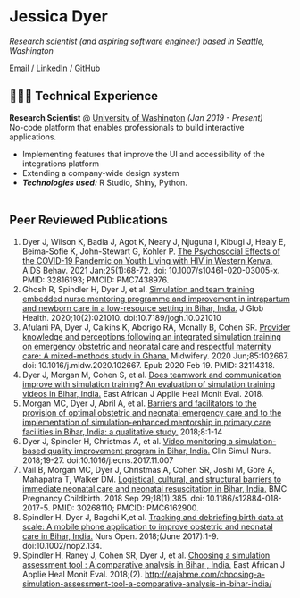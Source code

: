 # Jessica Dyer

_Research scientist (and aspiring software engineer) based in Seattle, Washington_ <br>

[Email](mailto:jessica.dyer@gmail.com.com) / [LinkedIn](https://www.linkedin.com/in/jessica-dyer-42aa372/) / [GitHub](https://github.com/jessica-dyer/)

## 👩🏼‍💻 Technical Experience

**Research Scientist** @ [University of Washington](https://depts.washington.edu/globalwach/) _(Jan 2019 - Present)_ <br>
No-code platform that enables professionals to build interactive applications.
  - Implementing features that improve the UI and accessibility of the integrations platform
  - Extending a company-wide design system
  - **_Technologies used:_** R Studio, Shiny, Python.
<br><br>

## Peer Reviewed Publications
1. Dyer J, Wilson K, Badia J, Agot K, Neary J, Njuguna I, Kibugi J, Healy E, Beima-Sofie K, John-Stewart G, Kohler P. [The Psychosocial Effects of the COVID-19 Pandemic on Youth Living with HIV in Western Kenya.](https://pubmed.ncbi.nlm.nih.gov/32816193/) AIDS Behav. 2021 Jan;25(1):68-72. doi: 10.1007/s10461-020-03005-x. PMID: 32816193; PMCID: PMC7438976.
2. Ghosh R, Spindler H, Dyer J, et al. [Simulation and team training embedded nurse mentoring programme and improvement in intrapartum and newborn care in a low-resource setting in Bihar, India.](https://www.ncbi.nlm.nih.gov/pmc/articles/PMC7759018/) J Glob Health. 2020;10(2):021010. doi:10.7189/jogh.10.021010
3. Afulani PA, Dyer J, Calkins K, Aborigo RA, Mcnally B, Cohen SR. [Provider knowledge and perceptions following an integrated simulation training on emergency obstetric and neonatal care and respectful maternity care: A mixed-methods study in Ghana.](https://pubmed.ncbi.nlm.nih.gov/32114318/) Midwifery. 2020 Jun;85:102667. doi: 10.1016/j.midw.2020.102667. Epub 2020 Feb 19. PMID: 32114318.
4. Dyer J, Morgan M, Cohen S, et al. [Does teamwork and communication improve with simulation training? An evaluation of simulation training videos in Bihar, India.](https://researchonline.lshtm.ac.uk/id/eprint/4653853/1/Dyer_v4.pdf) East African J Applie Heal Monit Eval. 2018.
5. Morgan MC, Dyer J, Abril A, et al. [Barriers and facilitators to the provision of optimal obstetric and neonatal emergency care and to the implementation of simulation-enhanced mentorship in primary care facilities in Bihar, India: a qualitative study.](https://link.springer.com/epdf/10.1186/s12884-018-2059-8?author_access_token=kMKSuzaGIOR_fki_tlvey2_BpE1tBhCbnbw3BuzI2RPNRIMZjHkRUJCEB0Uo_OLwXg2QD1skn1zMKilfk-oVwaqqanORXZnYc2AZXGXGnqnNudyJnZXl2CyOZIkMVLyH_43Ys0WXez4lYG2nnNGIbA%3D%3D) 2018;8:1-14
6. Dyer J, Spindler H, Christmas A, et al. [Video monitoring a simulation-based quality improvement program in Bihar, India.](https://www.sciencedirect.com/science/article/pii/S1876139917301366) Clin Simul Nurs. 2018;19-27. doi:10.1016/j.ecns.2017.11.007
7. Vail B, Morgan MC, Dyer J, Christmas A, Cohen SR, Joshi M, Gore A, Mahapatra T, Walker DM. [Logistical, cultural, and structural barriers to immediate neonatal care and neonatal resuscitation in Bihar, India.](https://pubmed.ncbi.nlm.nih.gov/30268110/) BMC Pregnancy Childbirth. 2018 Sep 29;18(1):385. doi: 10.1186/s12884-018-2017-5. PMID: 30268110; PMCID: PMC6162900.
8. Spindler H, Dyer J, Bagchi K,et al. [Tracking and debriefing birth data at scale: A mobile phone application to improve obstetric and neonatal care in Bihar, India.](https://onlinelibrary.wiley.com/doi/full/10.1002/nop2.134) Nurs Open. 2018;(June 2017):1-9. doi:10.1002/nop2.134.
9. Spindler H, Raney J, Cohen SR, Dyer J, et al. [Choosing a simulation assessment tool : A comparative analysis in Bihar , India.](http://eajahme.com/choosing-a-simulation-assessment-tool-a-comparative-analysis-in-bihar-india/) East African J Applie Heal Monit Eval. 2018;(2). http://eajahme.com/choosing-a-simulation-assessment-tool-a-comparative-analysis-in-bihar-india/


